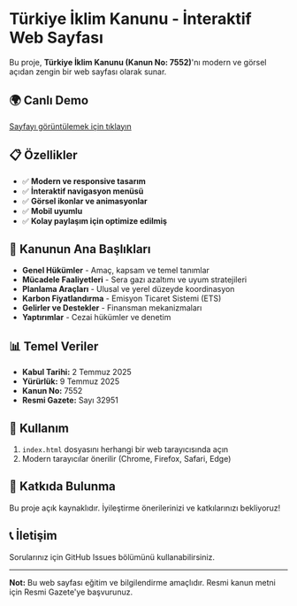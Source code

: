 # Türkiye İklim Kanunu - İnteraktif Web Sayfası

Bu proje, **Türkiye İklim Kanunu (Kanun No: 7552)**'nı modern ve görsel açıdan zengin bir web sayfası olarak sunar.

## 🌍 **Canlı Demo**
[Sayfayı görüntülemek için tıklayın](https://yourusername.github.io/turkiye-iklim-kanunu)

## 📋 **Özellikler**

- ✅ **Modern ve responsive tasarım**
- ✅ **İnteraktif navigasyon menüsü**
- ✅ **Görsel ikonlar ve animasyonlar**
- ✅ **Mobil uyumlu**
- ✅ **Kolay paylaşım için optimize edilmiş**

## 🎯 **Kanunun Ana Başlıkları**

- **Genel Hükümler** - Amaç, kapsam ve temel tanımlar
- **Mücadele Faaliyetleri** - Sera gazı azaltımı ve uyum stratejileri
- **Planlama Araçları** - Ulusal ve yerel düzeyde koordinasyon
- **Karbon Fiyatlandırma** - Emisyon Ticaret Sistemi (ETS)
- **Gelirler ve Destekler** - Finansman mekanizmaları
- **Yaptırımlar** - Cezai hükümler ve denetim

## 📊 **Temel Veriler**

- **Kabul Tarihi:** 2 Temmuz 2025
- **Yürürlük:** 9 Temmuz 2025
- **Kanun No:** 7552
- **Resmi Gazete:** Sayı 32951

## 🚀 **Kullanım**

1. `index.html` dosyasını herhangi bir web tarayıcısında açın
2. Modern tarayıcılar önerilir (Chrome, Firefox, Safari, Edge)

## 🤝 **Katkıda Bulunma**

Bu proje açık kaynaklıdır. İyileştirme önerilerinizi ve katkılarınızı bekliyoruz!

## 📞 **İletişim**

Sorularınız için GitHub Issues bölümünü kullanabilirsiniz.

---

**Not:** Bu web sayfası eğitim ve bilgilendirme amaçlıdır. Resmi kanun metni için Resmi Gazete'ye başvurunuz.
